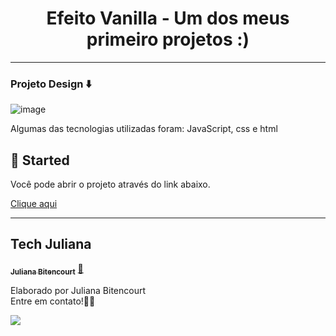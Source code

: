 

<h1 align="center">
 Efeito Vanilla - Um dos meus primeiro projetos :) 
</h1>

<hr>

### Projeto Design ⬇️
![image](https://raw.githubusercontent.com/techjuliana/API-paises/main/design/Captura%20de%20ecr%C3%A3%202022-11-23%2C%20%C3%A0s%2011.29.32%20AM.png)


Algumas das tecnologias utilizadas foram: JavaScript, css e html

## 🔔 Started

Você pode abrir o projeto através do link abaixo.

<a href="https://animacaotech.netlify.app/" target="" alt="">Clique aqui</a>
<!-- `https://animacaotech.netlify.app/` -->

 

---
## Tech Juliana

<a href="https://www.linkedin.com/in/techjuliana">
 <!-- <img style="border-radius: 50%;" src="" width="100px;" alt=""/> -->
 <!-- <br /> -->
 <sub><b>Juliana Bitencourt</b></sub></a>  <a href="https://www.linkedin.com/in/techjuliana" title="LinkedIn">🚀</a>


Elaborado por Juliana Bitencourt
<br> Entre em contato!👋🏽 </br>


 <div> 
  <a href="https://www.linkedin.com/in/techjuliana" target="_blank"><img src="https://img.shields.io/badge/-LinkedIn-%230077B5?style=for-the-badge&logo=linkedin&logoColor=white" target="_blank"></a> 
</div>

